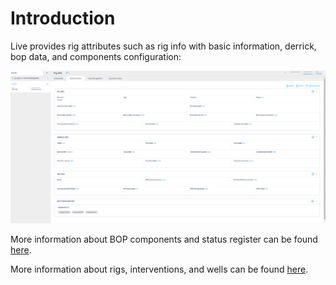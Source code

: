 # Introduction

Live provides rig attributes such as rig info with basic information, derrick, bop data, and components configuration:

![Rig parameters](<../../.gitbook/assets/image (508).png>)

More information about BOP components and status register can be found [here](../../whats-new/bop-schematic/bop-status-register.md).

More information about rigs, interventions, and wells can be found [here](../assets/assets-structure.md).

